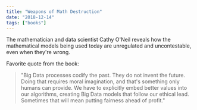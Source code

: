 ```yaml
---
title: "Weapons of Math Destruction"
date: "2018-12-14"
tags: ["books"]
---
```


The mathematician and data scientist Cathy O'Neil reveals how the mathematical models being used today are unregulated and uncontestable, even when they're wrong.

Favorite quote from the book:

> "Big Data processes codify the past. They do not invent the future. Doing that requires moral imagination, and that's something only humans can provide. We have to explicitly embed better values into our algorithms, creating Big Data models that follow our ethical lead. Sometimes that will mean putting fairness ahead of profit."

